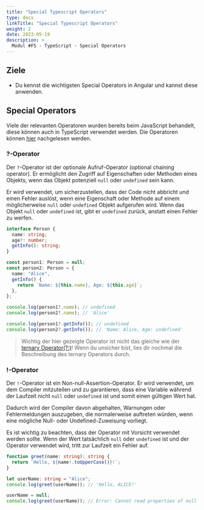 ```yaml
---
title: "Special Typescript Operators"
type: docs
linkTitle: "Special Typescript Operators"
weight: 2
date: 2023-05-19
description: >
  Modul #F5 - TypeScript - Special Operators
---
```


## Ziele

- Du kennst die wichtigsten Special Operators in Angular und kannst diese anwenden.

## Special Operators

Viele der relevanten Operatoren wurden bereits beim JavaScript behandelt, diese können auch in TypeScript verwendet
werden. Die Operatoren können [hier](../../03_javascript/06_operators) nachgelesen werden.

### ?-Operator

Der `?`-Operator ist der optionale Aufruf-Operator (optional chaining operator). Er ermöglicht den Zugriff auf Eigenschaften oder Methoden eines Objekts, wenn das Objekt potenziell `null` oder `undefined` sein kann.

Er wird verwendet, um sicherzustellen, dass der Code nicht abbricht und einen Fehler auslöst, wenn eine Eigenschaft oder Methode auf einem möglicherweise `null` oder `undefined` Objekt aufgerufen wird. Wenn das Objekt `null` oder `undefined` ist, gibt er `undefined` zurück, anstatt einen Fehler zu werfen.

```typescript
interface Person {
  name: string;
  age?: number;
  getInfo(): string;
}

const person1: Person = null;
const person2: Person = {
  name: "Alice",
  getInfo() {
    return `Name: ${this.name}, Age: ${this.age}`;
  },
};

console.log(person1?.name); // undefined
console.log(person2?.name); // 'Alice'

console.log(person1?.getInfo()); // undefined
console.log(person2?.getInfo()); // 'Name: Alice, Age: undefined'
```

> Wichtig der hier gezeigte Operator ist nicht das gleiche wie der [ternary Operator(?:)](../../03_javascript/06_operators#ternary-operator-)! Wenn du unsicher bist, lies dir nochmal die Beschreibung des ternary Operators durch.

### !-Operator

Der `!`-Operator ist ein Non-null-Assertion-Operator. Er wird verwendet, um dem Compiler mitzuteilen und zu garantieren, dass eine Variable während der Laufzeit nicht `null` oder `undefined` ist und somit einen gültigen Wert hat.

Dadurch wird der Compiler davon abgehalten, Warnungen oder Fehlermeldungen auszugeben, die normalerweise auftreten würden, wenn eine mögliche Null- oder Undefined-Zuweisung vorliegt.

Es ist wichtig zu beachten, dass der Operator mit Vorsicht verwendet werden sollte. Wenn der Wert tatsächlich `null` oder `undefined` ist und der Operator verwendet wird, tritt zur Laufzeit ein Fehler auf.

```typescript
function greet(name: string): string {
  return `Hello, ${name!.toUpperCase()}!`;
}

let userName: string = "Alice";
console.log(greet(userName)); // 'Hello, ALICE!'

userName = null;
console.log(greet(userName)); // Error: Cannot read properties of null (reading 'toUpperCase')
```
